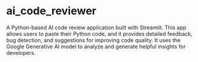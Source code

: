 # ai_code_reviewer
A Python-based AI code review application built with Streamlit. This app allows users to paste their Python code, and it provides detailed feedback, bug detection, and suggestions for improving code quality. It uses the Google Generative AI model to analyze and generate helpful insights for developers.
